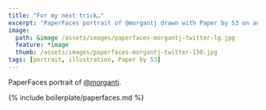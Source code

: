 ```yaml
---
title: "For my next trick…"
excerpt: "PaperFaces portrait of @morgantj drawn with Paper by 53 on an iPad."
image: 
  path: &image /assets/images/paperfaces-morgantj-twitter-lg.jpg 
  feature: *image
  thumb: /assets/images/paperfaces-morgantj-twitter-150.jpg
tags: [portrait, illustration, Paper by 53]
---
```


PaperFaces portrait of [@morgantj](http://twitter.com/morgantj).

{% include boilerplate/paperfaces.md %}